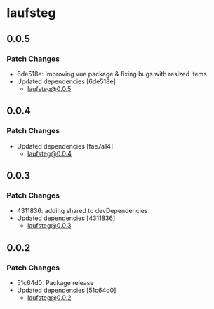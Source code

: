 # laufsteg

## 0.0.5

### Patch Changes

- 6de518e: Improving vue package & fixing bugs with resized items
- Updated dependencies [6de518e]
  - laufsteg@0.0.5

## 0.0.4

### Patch Changes

- Updated dependencies [fae7a14]
  - laufsteg@0.0.4

## 0.0.3

### Patch Changes

- 4311836: adding shared to devDependencies
- Updated dependencies [4311836]
  - laufsteg@0.0.3

## 0.0.2

### Patch Changes

- 51c64d0: Package release
- Updated dependencies [51c64d0]
  - laufsteg@0.0.2
